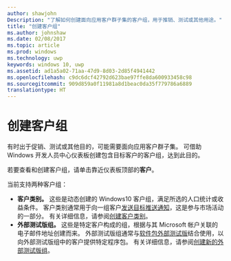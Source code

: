 ```yaml
---
author: shawjohn
Description: "了解如何创建面向应用客户群子集的客户组，用于推销、测试或其他用途。"
title: "创建客户组"
ms.author: johnshaw
ms.date: 02/08/2017
ms.topic: article
ms.prod: windows
ms.technology: uwp
keywords: windows 10, uwp
ms.assetid: ad1a5a02-71aa-47d9-8d03-2d85f4941442
ms.openlocfilehash: c9dc6dcf42792d623bae97ffe8da600933458c98
ms.sourcegitcommit: 909d859a0f11981a8d1beac0da35f779786a6889
translationtype: HT
---
```

# <a name="create-customer-groups"></a>创建客户组

有时出于促销、测试或其他目的，可能需要面向应用客户群子集。 可借助 Windows 开发人员中心仪表板创建包含目标客户的客户组，达到此目的。

若要查看和创建客户组，请单击靠近仪表板顶部的**客户**。

当前支持两种客户组：

- **客户类别。** 这些是动态创建的 Windows10 客户组，满足所选的人口统计或收益条件。 客户类别通常用于向一组客户[发送目标推送通知](send-push-notifications-to-your-apps-customers.md)，这是参与市场活动的一部分。 有关详细信息，请参阅[创建客户类别](create-customer-segments.md)。
- **外部测试版组。** 这些是特定客户构成的组，根据与其 Microsoft 帐户关联的电子邮件地址创建而来。 外部测试版组通常与[软件包外部测试版](package-flights.md)结合使用，以向外部测试版组中的客户提供特定程序包。 有关详细信息，请参阅[创建新的外部测试版组](package-flights.md#create-a-new-flight-group)。
